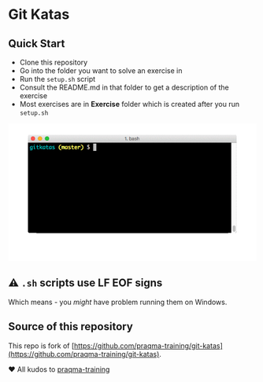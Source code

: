 # Git Katas

## Quick Start

- Clone this repository
- Go into the folder you want to solve an exercise in
- Run the `setup.sh` script
- Consult the README.md in that folder to get a description of the exercise
- Most exercises are in **Exercise** folder which is created after you run `setup.sh`

![Quick Start](/images/quickstart.gif)

## :warning: `.sh` scripts use LF EOF signs
Which means - you *might* have problem running them on Windows.

## Source of this repository
This repo is fork of [https://github.com/praqma-training/git-katas](https://github.com/praqma-training/git-katas).

:heart: All kudos to [praqma-training](https://github.com/praqma-training)
